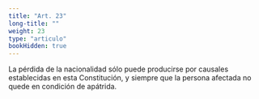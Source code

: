 ```yaml
---
title: "Art. 23"
long-title: ""
weight: 23
type: "articulo"
bookHidden: true
---
```

La pérdida de la nacionalidad sólo puede producirse por causales establecidas en esta Constitución, y siempre que la persona afectada no quede en condición de apátrida.
